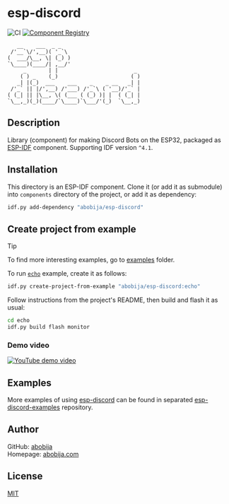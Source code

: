# esp-discord

![CI](https://img.shields.io/github/actions/workflow/status/abobija/esp-discord/validate.yaml?branch=main&style=for-the-badge&logo=githubactions&logoColor=white) [![Component Registry](https://img.shields.io/github/v/release/abobija/esp-discord?sort=date&display_name=release&style=for-the-badge&logo=espressif&logoColor=white&label=Latest%20version)](https://components.espressif.com/components/abobija/esp-discord)

```
   __    ___  _ _                         
 /'__`\/',__)( '_`\                       
(  ___/\__, \| (_) )                      
`\____)(____/| ,__/'                      
     _       | |                        _ 
    ( ) _    (_)                       ( )
   _| |(_)  ___    ___    _    _ __   _| |
 /'_` || |/',__) /'___) /'_`\ ( '__)/'_` |
( (_| || |\__, \( (___ ( (_) )| |  ( (_| |
`\__,_)(_)(____/`\____)`\___/'(_)  `\__,_)

```

## Description

Library (component) for making Discord Bots on the ESP32, packaged as [ESP-IDF](https://github.com/espressif/esp-idf) component. Supporting IDF version `^4.1`.

## Installation

This directory is an ESP-IDF component. Clone it (or add it as submodule) into `components` directory of the project, or add it as dependency:

```bash
idf.py add-dependency "abobija/esp-discord"
```

## Create project from example

> [!TIP]
> To find more interesting examples, go to [examples](examples) folder.

To run [`echo`](examples/echo) example, create it as follows:

```bash
idf.py create-project-from-example "abobija/esp-discord:echo"
```

Follow instructions from the project's README, then build and flash it as usual:

```bash
cd echo
idf.py build flash monitor
```

### Demo video

[![YouTube demo video](https://img.youtube.com/vi/p5qzRH2abvw/mqdefault.jpg)](https://www.youtube.com/watch?v=p5qzRH2abvw)

## Examples

More examples of using [esp-discord](https://github.com/abobija/esp-discord) can be found in separated [esp-discord-examples](https://github.com/abobija/esp-discord-examples) repository.

## Author

GitHub: [abobija](https://github.com/abobija)<br>
Homepage: [abobija.com](https://abobija.com)

## License

[MIT](LICENSE)

